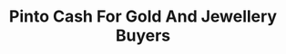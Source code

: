---
title: "Pinto Cash For Gold And Jewellery Buyers"
url: /toronto/pinto-cash-for-gold-and-jewellery-buyers/
shop: jewelry
---